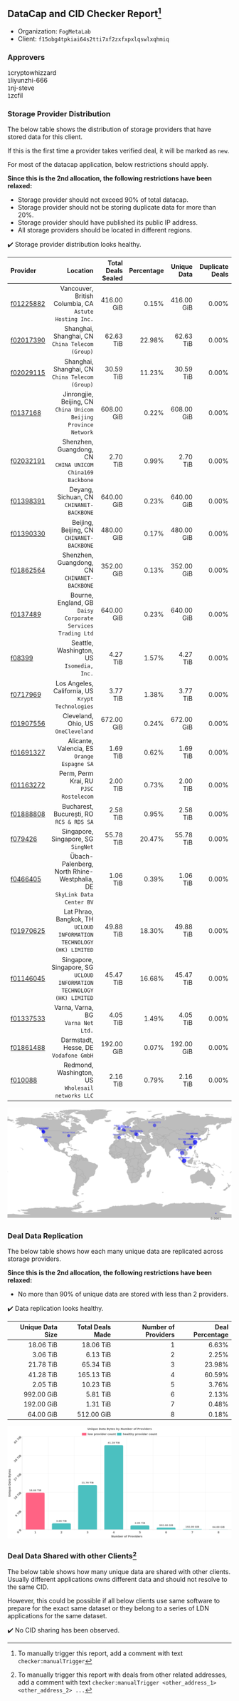 ## DataCap and CID Checker Report[^1]
 - Organization: `FogMetaLab`
 - Client: `f15obg4tpkiai64s2tti7xf2zxfxpxlqswlxqhmiq`
### Approvers
`1`cryptowhizzard<br/>`1`liyunzhi-666<br/>`1`nj-steve<br/>`1`zcfil

### Storage Provider Distribution
The below table shows the distribution of storage providers that have stored data for this client.

If this is the first time a provider takes verified deal, it will be marked as `new`.

For most of the datacap application, below restrictions should apply.

**Since this is the 2nd allocation, the following restrictions have been relaxed:**
 - Storage provider should not exceed 90% of total datacap.
 - Storage provider should not be storing duplicate data for more than 20%.
 - Storage provider should have published its public IP address.
 - All storage providers should be located in different regions.

✔️ Storage provider distribution looks healthy.

| Provider                                              |                                                                  Location | Total Deals Sealed | Percentage | Unique Data | Duplicate Deals |
| :---------------------------------------------------- | ------------------------------------------------------------------------: | -----------------: | ---------: | ----------: | --------------: |
| [f01225882](https://filfox.info/en/address/f01225882) |                 Vancouver, British Columbia, CA<br/>`Astute Hosting Inc.` |         416.00 GiB |      0.15% |  416.00 GiB |           0.00% |
| [f02017390](https://filfox.info/en/address/f02017390) |                        Shanghai, Shanghai, CN<br/>`China Telecom (Group)` |          62.63 TiB |     22.98% |   62.63 TiB |           0.00% |
| [f02029115](https://filfox.info/en/address/f02029115) |                        Shanghai, Shanghai, CN<br/>`China Telecom (Group)` |          30.59 TiB |     11.23% |   30.59 TiB |           0.00% |
| [f0137168](https://filfox.info/en/address/f0137168)   |       Jinrongjie, Beijing, CN<br/>`China Unicom Beijing Province Network` |         608.00 GiB |      0.22% |  608.00 GiB |           0.00% |
| [f02032191](https://filfox.info/en/address/f02032191) |              Shenzhen, Guangdong, CN<br/>`CHINA UNICOM China169 Backbone` |           2.70 TiB |      0.99% |    2.70 TiB |           0.00% |
| [f01398391](https://filfox.info/en/address/f01398391) |                               Deyang, Sichuan, CN<br/>`CHINANET-BACKBONE` |         640.00 GiB |      0.23% |  640.00 GiB |           0.00% |
| [f01390330](https://filfox.info/en/address/f01390330) |                              Beijing, Beijing, CN<br/>`CHINANET-BACKBONE` |         480.00 GiB |      0.17% |  480.00 GiB |           0.00% |
| [f01862564](https://filfox.info/en/address/f01862564) |                           Shenzhen, Guangdong, CN<br/>`CHINANET-BACKBONE` |         352.00 GiB |      0.13% |  352.00 GiB |           0.00% |
| [f0137489](https://filfox.info/en/address/f0137489)   |            Bourne, England, GB<br/>`Daisy Corporate Services Trading Ltd` |         640.00 GiB |      0.23% |  640.00 GiB |           0.00% |
| [f08399](https://filfox.info/en/address/f08399)       |                              Seattle, Washington, US<br/>`Isomedia, Inc.` |           4.27 TiB |      1.57% |    4.27 TiB |           0.00% |
| [f0717969](https://filfox.info/en/address/f0717969)   |                      Los Angeles, California, US<br/>`Krypt Technologies` |           3.77 TiB |      1.38% |    3.77 TiB |           0.00% |
| [f01907556](https://filfox.info/en/address/f01907556) |                                    Cleveland, Ohio, US<br/>`OneCleveland` |         672.00 GiB |      0.24% |  672.00 GiB |           0.00% |
| [f01691327](https://filfox.info/en/address/f01691327) |                            Alicante, Valencia, ES<br/>`Orange Espagne SA` |           1.69 TiB |      0.62% |    1.69 TiB |           0.00% |
| [f01163272](https://filfox.info/en/address/f01163272) |                                 Perm, Perm Krai, RU<br/>`PJSC Rostelecom` |           2.00 TiB |      0.73% |    2.00 TiB |           0.00% |
| [f01888808](https://filfox.info/en/address/f01888808) |                               Bucharest, București, RO<br/>`RCS & RDS SA` |           2.58 TiB |      0.95% |    2.58 TiB |           0.00% |
| [f079426](https://filfox.info/en/address/f079426)     |                                    Singapore, Singapore, SG<br/>`SingNet` |          55.78 TiB |     20.47% |   55.78 TiB |           0.00% |
| [f0466405](https://filfox.info/en/address/f0466405)   |  Übach-Palenberg, North Rhine-Westphalia, DE<br/>`SkyLink Data Center BV` |           1.06 TiB |      0.39% |    1.06 TiB |           0.00% |
| [f01970625](https://filfox.info/en/address/f01970625) |   Lat Phrao, Bangkok, TH<br/>`UCLOUD INFORMATION TECHNOLOGY (HK) LIMITED` |          49.88 TiB |     18.30% |   49.88 TiB |           0.00% |
| [f01146045](https://filfox.info/en/address/f01146045) | Singapore, Singapore, SG<br/>`UCLOUD INFORMATION TECHNOLOGY (HK) LIMITED` |          45.47 TiB |     16.68% |   45.47 TiB |           0.00% |
| [f01337533](https://filfox.info/en/address/f01337533) |                                     Varna, Varna, BG<br/>`Varna Net Ltd.` |           4.05 TiB |      1.49% |    4.05 TiB |           0.00% |
| [f01861488](https://filfox.info/en/address/f01861488) |                                  Darmstadt, Hesse, DE<br/>`Vodafone GmbH` |         192.00 GiB |      0.07% |  192.00 GiB |           0.00% |
| [f010088](https://filfox.info/en/address/f010088)     |                      Redmond, Washington, US<br/>`Wholesail networks LLC` |           2.16 TiB |      0.79% |    2.16 TiB |           0.00% |

<img src="https://raw.githubusercontent.com/data-preservation-programs/filplus-checker-assets/main/filecoin-project/filecoin-plus-large-datasets/issues/1619/1684735061871.png"/>

### Deal Data Replication
The below table shows how each many unique data are replicated across storage providers.


**Since this is the 2nd allocation, the following restrictions have been relaxed:**
- No more than 90% of unique data are stored with less than 2 providers.

✔️ Data replication looks healthy.

| Unique Data Size | Total Deals Made | Number of Providers | Deal Percentage |
| ---------------: | ---------------: | ------------------: | --------------: |
|        18.06 TiB |        18.06 TiB |                   1 |           6.63% |
|         3.06 TiB |         6.13 TiB |                   2 |           2.25% |
|        21.78 TiB |        65.34 TiB |                   3 |          23.98% |
|        41.28 TiB |       165.13 TiB |                   4 |          60.59% |
|         2.05 TiB |        10.23 TiB |                   5 |           3.76% |
|       992.00 GiB |         5.81 TiB |                   6 |           2.13% |
|       192.00 GiB |         1.31 TiB |                   7 |           0.48% |
|        64.00 GiB |       512.00 GiB |                   8 |           0.18% |

<img src="https://raw.githubusercontent.com/data-preservation-programs/filplus-checker-assets/main/filecoin-project/filecoin-plus-large-datasets/issues/1619/1684735062504.png"/>

### Deal Data Shared with other Clients[^3]
The below table shows how many unique data are shared with other clients.
Usually different applications owns different data and should not resolve to the same CID.

However, this could be possible if all below clients use same software to prepare for the exact same dataset or they belong to a series of LDN applications for the same dataset.

✔️ No CID sharing has been observed.

[^1]: To manually trigger this report, add a comment with text `checker:manualTrigger`

[^2]: Deals from those addresses are combined into this report as they are specified with `checker:manualTrigger`

[^3]: To manually trigger this report with deals from other related addresses, add a comment with text `checker:manualTrigger <other_address_1> <other_address_2> ...`
